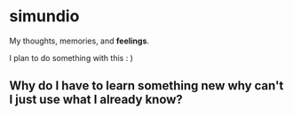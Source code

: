 # simundio

My thoughts, memories, and **feelings**.

I plan to do something with this : )

## Why do I have to learn something new why can't I just use what I already know?


